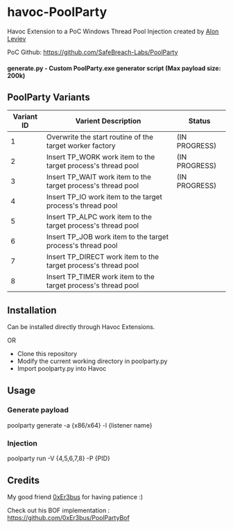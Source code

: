 # havoc-PoolParty

Havoc Extension to a PoC Windows Thread Pool Injection created by [Alon Leviev](https://twitter.com/_0xDeku)

PoC Github: https://github.com/SafeBreach-Labs/PoolParty


#### generate.py - Custom PoolParty.exe generator script (Max payload size: 200k)


## PoolParty Variants

| Variant ID  | Varient Description | Status |
| ------------- | ----------------- | ---------- |
| 1  | Overwrite the start routine of the target worker factory       | (IN PROGRESS)|
| 2  | Insert TP_WORK work item to the target process's thread pool   | (IN PROGRESS)|
| 3  | Insert TP_WAIT work item to the target process's thread pool   | (IN PROGRESS)|
| 4  | Insert TP_IO work item to the target process's thread pool     | |
| 5  | Insert TP_ALPC work item to the target process's thread pool   | |
| 6  | Insert TP_JOB work item to the target process's thread pool    | |
| 7  | Insert TP_DIRECT work item to the target process's thread pool | |
| 8  | Insert TP_TIMER work item to the target process's thread pool  | |


## Installation

Can be installed directly through Havoc Extensions.

OR

- Clone this repository
- Modify the current working directory in poolparty.py
- Import poolparty.py into Havoc


## Usage

### Generate payload

poolparty generate -a {x86/x64} -l {listener name}

### Injection 

poolparty run -V {4,5,6,7,8} -P {PID}

## Credits

My good friend [0xEr3bus](https://twitter.com/0xEr3bus) for having patience :)

Check out his BOF implementation : https://github.com/0xEr3bus/PoolPartyBof
